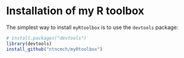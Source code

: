 # Installation of my R toolbox

The simplest way to install `myRtoolbox` is to use the `devtools` package:

```r
# install.packages("devtools")
library(devtools)
install_github("ntncmch/myRtoolbox")
```
